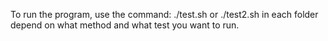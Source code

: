 To run the program, use the command:
./test.sh or ./test2.sh in each folder depend on what method and what test you want to run.
